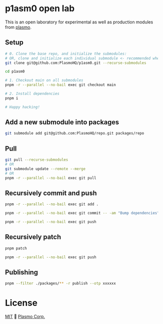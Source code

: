 # p1asm0 open lab

This is an open laboratory for experimental as well as production modules from [plasmo](https://www.plasmo.com).

## Setup

```sh
# 0. Clone the base repo, and initialize the submodules:
# OR, clone and initialize each individual submodule <- recommended when this get HUGE
git clone git@github.com:PlasmoHQ/p1asm0.git --recurse-submodules

cd p1asm0

# 1. Checkout main on all submodules
pnpm -r --parallel --no-bail exec git checkout main

# 2. Install dependencies
pnpm i

# Happy hacking!
```

## Add a new submodule into packages

```sh
git submodule add git@github.com:PlasmoHQ/repo.git packages/repo
```

## Pull

```sh
git pull --recurse-submodules
# OR
git submodule update --remote --merge
# OR
pnpm -r --parallel --no-bail exec git pull
```

## Recursively commit and push

```sh
pnpm -r --parallel --no-bail exec git add .

pnpm -r --parallel --no-bail exec git commit -- -am "Bump dependencies"

pnpm -r --parallel --no-bail exec git push
```

## Recursively patch

```sh
pnpm patch

pnpm -r --parallel --no-bail exec git push
```

## Publishing

```sh
pnpm --filter ./packages/** -r publish --otp xxxxxx
```

# License

[MIT](./license) 🚀 [Plasmo Corp.](https://plasmo.com)
